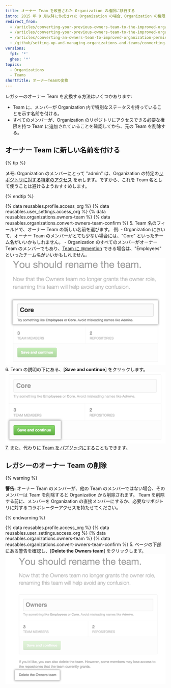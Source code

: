 ```yaml
---
title: オーナー Team を改善された Organization の権限に移行する
intro: 2015 年 9 月以降に作成された Organization の場合、Organization の権限モデルはデフォルトで改善されています。 2015 年 9 月より前に作成された Organization は、古いオーナーおよび管理者 Team から、改善された権限モデルに移行する必要があるかもしれません。 「オーナー」は、Organization の各メンバーに与えられる管理者ロールとなりました。 レガシーのオーナー Team のメンバーには、オーナー権限が自動的に与えられます。
redirect_from:
  - /articles/converting-your-previous-owners-team-to-the-improved-organization-permissions-early-access-program/
  - /articles/converting-your-previous-owners-team-to-the-improved-organization-permissions/
  - /articles/converting-an-owners-team-to-improved-organization-permissions
  - /github/setting-up-and-managing-organizations-and-teams/converting-an-owners-team-to-improved-organization-permissions
versions:
  fpt: '*'
  ghes: '*'
topics:
  - Organizations
  - Teams
shortTitle: オーナーTeamの変換
---
```


レガシーのオーナー Team を変換する方法はいくつかあります:

- Team に、メンバーが Organization 内で特別なステータスを持っていることを示す名前を付ける。
- すべてのメンバーが、Organization のリポジトリにアクセスできる必要な権限を持つ Team に追加されていることを確認してから、元の Team を削除する。

## オーナー Team に新しい名前を付ける

{% tip %}

   **メモ:** Organization のメンバーにとって "admin" は、Organization の特定の[リポジトリに対する特定のアクセス](/articles/repository-permission-levels-for-an-organization) を示します。ですから、これを Team 名として使うことは避けるようおすすめします。

{% endtip %}

{% data reusables.profile.access_org %}
{% data reusables.user_settings.access_org %}
{% data reusables.organizations.owners-team %}
{% data reusables.organizations.convert-owners-team-confirm %}
5. Team 名のフィールドで、オーナー Team の新しい名前を選びます。 例:
    - Organization において、オーナー Team のメンバーがとても少ない場合には、"Core" といったチーム名がいいかもしれません。
    - Organization のすべてのメンバーがオーナー Team のメンバーでもあり、[Team に @mention](/articles/basic-writing-and-formatting-syntax/#mentioning-people-and-teams) できる場合は、"Employees" といったチーム名がいいかもしれません。 ![オーナー Team の名前を "Core" にした、Team 名フィールド](/assets/images/help/teams/owners-team-new-name.png)
6. Team の説明の下にある、[**Save and continue**] をクリックします。 ![[Save and continue] ボタン](/assets/images/help/teams/owners-team-save-and-continue.png)
7. また、代わりに [Team を*パブリック*にする](/articles/changing-team-visibility)こともできます。

## レガシーのオーナー Team の削除

{% warning %}

**警告:** オーナー Team のメンバーが、他の Team のメンバーではない場合、そのメンバーは Team を削除すると Organization から削除されます。 Team を削除する前に、メンバーを Organization の直接メンバーにするか、必要なリポジトリに対するコラボレーターアクセスを持たせてください。

{% endwarning %}

{% data reusables.profile.access_org %}
{% data reusables.user_settings.access_org %}
{% data reusables.organizations.owners-team %}
{% data reusables.organizations.convert-owners-team-confirm %}
5. ページの下部にある警告を確認し、[**Delete the Owners team**] をクリックします。 ![オーナー Team を削除するリンク](/assets/images/help/teams/owners-team-delete.png)

